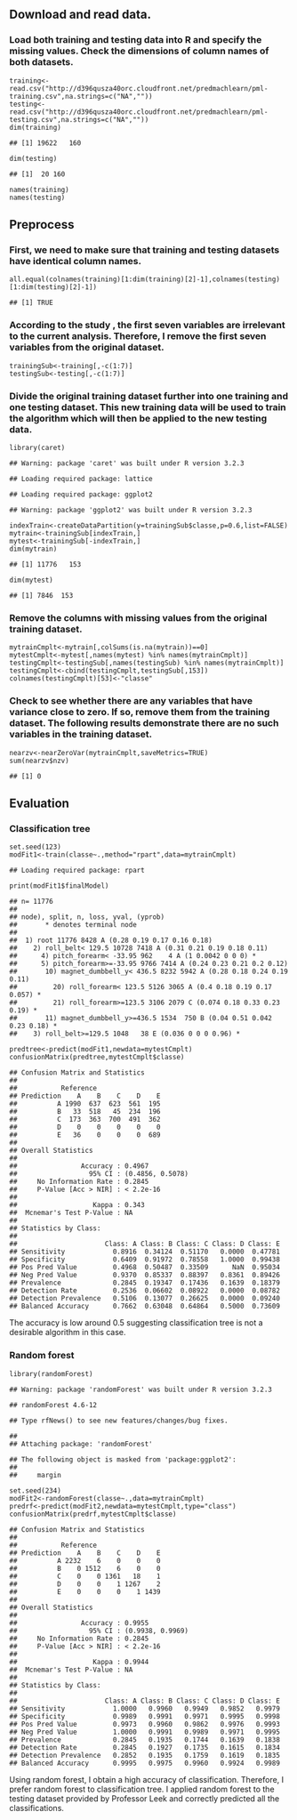 Download and read data.
-----------------------

### Load both training and testing data into R and specify the missing values. Check the dimensions of column names of both datasets.

    training<-read.csv("http://d396qusza40orc.cloudfront.net/predmachlearn/pml-training.csv",na.strings=c("NA",""))
    testing<-read.csv("http://d396qusza40orc.cloudfront.net/predmachlearn/pml-testing.csv",na.strings=c("NA",""))
    dim(training)

    ## [1] 19622   160

    dim(testing)

    ## [1]  20 160

    names(training)
    names(testing)

Preprocess
----------

### First, we need to make sure that training and testing datasets have identical column names.

    all.equal(colnames(training)[1:dim(training)[2]-1],colnames(testing)[1:dim(testing)[2]-1])

    ## [1] TRUE

### According to the study , the first seven variables are irrelevant to the current analysis. Therefore, I remove the first seven variables from the original dataset.

    trainingSub<-training[,-c(1:7)]
    testingSub<-testing[,-c(1:7)]

### Divide the original training dataset further into one training and one testing dataset. This new training data will be used to train the algorithm which will then be applied to the new testing data.

    library(caret)

    ## Warning: package 'caret' was built under R version 3.2.3

    ## Loading required package: lattice

    ## Loading required package: ggplot2

    ## Warning: package 'ggplot2' was built under R version 3.2.3

    indexTrain<-createDataPartition(y=trainingSub$classe,p=0.6,list=FALSE)
    mytrain<-trainingSub[indexTrain,]
    mytest<-trainingSub[-indexTrain,]
    dim(mytrain)

    ## [1] 11776   153

    dim(mytest)

    ## [1] 7846  153

### Remove the columns with missing values from the original training dataset.

    mytrainCmplt<-mytrain[,colSums(is.na(mytrain))==0]
    mytestCmplt<-mytest[,names(mytest) %in% names(mytrainCmplt)]
    testingCmplt<-testingSub[,names(testingSub) %in% names(mytrainCmplt)]
    testingCmplt<-cbind(testingCmplt,testingSub[,153])
    colnames(testingCmplt)[53]<-"classe"

### Check to see whether there are any variables that have variance close to zero. If so, remove them from the training dataset. The following results demonstrate there are no such variables in the training dataset.

    nearzv<-nearZeroVar(mytrainCmplt,saveMetrics=TRUE)
    sum(nearzv$nzv)

    ## [1] 0

Evaluation
----------

### Classification tree

    set.seed(123)
    modFit1<-train(classe~.,method="rpart",data=mytrainCmplt)

    ## Loading required package: rpart

    print(modFit1$finalModel)

    ## n= 11776 
    ## 
    ## node), split, n, loss, yval, (yprob)
    ##       * denotes terminal node
    ## 
    ##  1) root 11776 8428 A (0.28 0.19 0.17 0.16 0.18)  
    ##    2) roll_belt< 129.5 10728 7418 A (0.31 0.21 0.19 0.18 0.11)  
    ##      4) pitch_forearm< -33.95 962    4 A (1 0.0042 0 0 0) *
    ##      5) pitch_forearm>=-33.95 9766 7414 A (0.24 0.23 0.21 0.2 0.12)  
    ##       10) magnet_dumbbell_y< 436.5 8232 5942 A (0.28 0.18 0.24 0.19 0.11)  
    ##         20) roll_forearm< 123.5 5126 3065 A (0.4 0.18 0.19 0.17 0.057) *
    ##         21) roll_forearm>=123.5 3106 2079 C (0.074 0.18 0.33 0.23 0.19) *
    ##       11) magnet_dumbbell_y>=436.5 1534  750 B (0.04 0.51 0.042 0.23 0.18) *
    ##    3) roll_belt>=129.5 1048   38 E (0.036 0 0 0 0.96) *

    predtree<-predict(modFit1,newdata=mytestCmplt)
    confusionMatrix(predtree,mytestCmplt$classe)

    ## Confusion Matrix and Statistics
    ## 
    ##           Reference
    ## Prediction    A    B    C    D    E
    ##          A 1990  637  623  561  195
    ##          B   33  518   45  234  196
    ##          C  173  363  700  491  362
    ##          D    0    0    0    0    0
    ##          E   36    0    0    0  689
    ## 
    ## Overall Statistics
    ##                                           
    ##                Accuracy : 0.4967          
    ##                  95% CI : (0.4856, 0.5078)
    ##     No Information Rate : 0.2845          
    ##     P-Value [Acc > NIR] : < 2.2e-16       
    ##                                           
    ##                   Kappa : 0.343           
    ##  Mcnemar's Test P-Value : NA              
    ## 
    ## Statistics by Class:
    ## 
    ##                      Class: A Class: B Class: C Class: D Class: E
    ## Sensitivity            0.8916  0.34124  0.51170   0.0000  0.47781
    ## Specificity            0.6409  0.91972  0.78558   1.0000  0.99438
    ## Pos Pred Value         0.4968  0.50487  0.33509      NaN  0.95034
    ## Neg Pred Value         0.9370  0.85337  0.88397   0.8361  0.89426
    ## Prevalence             0.2845  0.19347  0.17436   0.1639  0.18379
    ## Detection Rate         0.2536  0.06602  0.08922   0.0000  0.08782
    ## Detection Prevalence   0.5106  0.13077  0.26625   0.0000  0.09240
    ## Balanced Accuracy      0.7662  0.63048  0.64864   0.5000  0.73609

The accuracy is low around 0.5 suggesting classification tree is not a
desirable algorithm in this case.

### Random forest

    library(randomForest)

    ## Warning: package 'randomForest' was built under R version 3.2.3

    ## randomForest 4.6-12

    ## Type rfNews() to see new features/changes/bug fixes.

    ## 
    ## Attaching package: 'randomForest'

    ## The following object is masked from 'package:ggplot2':
    ## 
    ##     margin

    set.seed(234)
    modFit2<-randomForest(classe~.,data=mytrainCmplt)
    predrf<-predict(modFit2,newdata=mytestCmplt,type="class")
    confusionMatrix(predrf,mytestCmplt$classe)

    ## Confusion Matrix and Statistics
    ## 
    ##           Reference
    ## Prediction    A    B    C    D    E
    ##          A 2232    6    0    0    0
    ##          B    0 1512    6    0    0
    ##          C    0    0 1361   18    1
    ##          D    0    0    1 1267    2
    ##          E    0    0    0    1 1439
    ## 
    ## Overall Statistics
    ##                                           
    ##                Accuracy : 0.9955          
    ##                  95% CI : (0.9938, 0.9969)
    ##     No Information Rate : 0.2845          
    ##     P-Value [Acc > NIR] : < 2.2e-16       
    ##                                           
    ##                   Kappa : 0.9944          
    ##  Mcnemar's Test P-Value : NA              
    ## 
    ## Statistics by Class:
    ## 
    ##                      Class: A Class: B Class: C Class: D Class: E
    ## Sensitivity            1.0000   0.9960   0.9949   0.9852   0.9979
    ## Specificity            0.9989   0.9991   0.9971   0.9995   0.9998
    ## Pos Pred Value         0.9973   0.9960   0.9862   0.9976   0.9993
    ## Neg Pred Value         1.0000   0.9991   0.9989   0.9971   0.9995
    ## Prevalence             0.2845   0.1935   0.1744   0.1639   0.1838
    ## Detection Rate         0.2845   0.1927   0.1735   0.1615   0.1834
    ## Detection Prevalence   0.2852   0.1935   0.1759   0.1619   0.1835
    ## Balanced Accuracy      0.9995   0.9975   0.9960   0.9924   0.9989

Using random forest, I obtain a high accuracy of classification.
Therefore, I prefer random forest to classification tree. I applied
random forest to the testing dataset provided by Professor Leek and
correctly predicted all the classifications.
